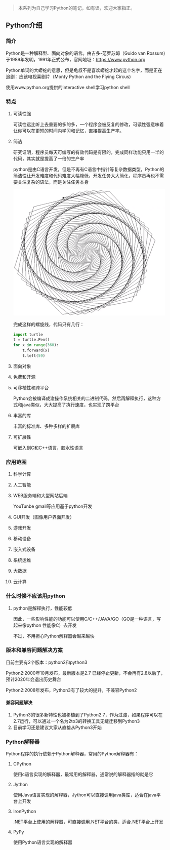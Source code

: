 > 本系列为自己学习Python的笔记，如有误，欢迎大家指正。

## Python介绍

### 简介

Python是一种解释型、面向对象的语言。由吉多-范罗苏姆（Guido van Rossum)于1989年发明，1991年正式公布，官网地址：https://www.python.org

Python单词的大蟒蛇的意思，但是龟叔不是喜欢蟒蛇才起的这个名字，而是正在追剧：应该电视喜剧片（Monty Python and the Flying Circus)

使用www.python.org提供的interactive shell学习python shell

###  特点

1. 可读性强

   可读性远比听上去重要的多的多，一个程序会被反复的修改，可读性强意味着让你可以在更短的时间内学习和记忆，直接提高生产率。

2. 简洁

   研究证明，程序员每天可编写的有效代码是有限的，完成同样功能只用一半的代码，其实就是提高了一倍的生产率

   python是由C语言开发，但是不再有C语言中指针等复杂数据类型，Python的简洁性让开发难度和代码难度大幅降低，开发任务大大简化，程序员再也不需要关注复杂的语法，而是关注任务本身

   ![image-20201225174850664](../images\image-20201225174850664.png)

   完成这样的螺旋线，代码只有几行：

   ```python
   import turtle
   t = turtle.Pen()
   for x in range(360):
       t.forward(x)
       t.left(59)
   ```

3. 面向对象

4. 免费和开源

5. 可移植性和跨平台

   Python会被编译成渝操作系统相关的二进制代码，然后再解释执行，这种方式和java类似，大大提高了执行速度，也实现了跨平台

6. 丰富的库

   丰富的标准库、多种多样的扩展库

7. 可扩展性

   可嵌入到C和C++语言，胶水性语言

### 应用范围

1. 科学计算

2. 人工智能

3. WEB服务端和大型网站后端

   YouTunbe gmail等应用基于python开发

4. GUI开发（图像用户界面开发）

5. 游戏开发

6. 移动设备

7. 嵌入式设备

8. 系统运维

9. 大数据

10. 云计算

### 什么时候不应该用python

1. python是解释执行，性能较低

   因此，一些影响性能的功能可以使用C/C++/JAVA/GO（GO是一种语言，写起来像python 性能像C）去开发

   不过，不用担心Python解释器会越来越快

### 版本和兼容问题解决方案

目前主要有2个版本：python2和python3

Python2:2000年10月发布，最新版本是2.7 已经停止更新，不会再有2.8以后了，预计2020年会退出历史舞台

Python2:2008年发布，Python3有了较大的提升，不兼容Python2

#### 兼容问题解决

1. Python3的很多新特性也被移植到了Python2.7，作为过渡，如果程序可以在2.7运行，可以通过一个名为2to3的转换工具无缝迁移到Python3
2. 目前学习还是建议大家从直接从Python3开始

### Python解释器

Python程序的执行依赖于Python解释器，常用的Python解释器有：

1. CPython

   使用c语言实现的解释器，最常用的解释器，通常说的解释器指的就是它

2. Jython

   使用Java语言实现的解释器，Jython可以直接调用java类库，适合在java平台上开发

3. IronPython

   .NET平台上使用的解释器，可直接调用.NET平台的类，适合.NET平台上开发

4. PyPy

   使用Python语言实现的解释器

